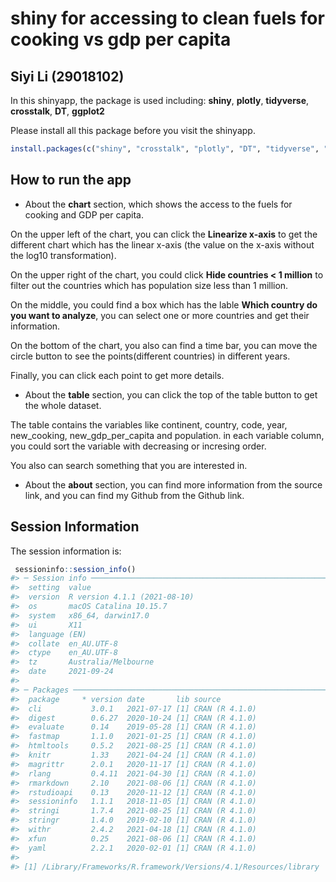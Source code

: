 
<!-- README.md is generated from README.Rmd. Please edit that file -->

# shiny for accessing to clean fuels for cooking vs gdp per capita

## Siyi Li (29018102)

In this shinyapp, the package is used including: **shiny**, **plotly**,
**tidyverse**, **crosstalk**, **DT**, **ggplot2**

Please install all this package before you visit the shinyapp.

``` r
install.packages(c("shiny", "crosstalk", "plotly", "DT", "tidyverse", "here","ggplot2"))
```

## How to run the app

-   About the **chart** section, which shows the access to the fuels for
    cooking and GDP per capita.

On the upper left of the chart, you can click the **Linearize x-axis**
to get the different chart which has the linear x-axis (the value on the
x-axis without the log10 transformation).

On the upper right of the chart, you could click **Hide countries &lt; 1
million** to filter out the countries which has population size less
than 1 million.

On the middle, you could find a box which has the lable **Which country
do you want to analyze**, you can select one or more countries and get
their information.

On the bottom of the chart, you also can find a time bar, you can move
the circle button to see the points(different countries) in different
years.

Finally, you can click each point to get more details.

-   About the **table** section, you can click the top of the table
    button to get the whole dataset.

The table contains the variables like continent, country, code, year,
new\_cooking, new\_gdp\_per\_capita and population. in each variable
column, you could sort the variable with decreasing or incresing order.

You also can search something that you are interested in.

-   About the **about** section, you can find more information from the
    source link, and you can find my Github from the Github link.

## Session Information

The session information is:

``` r
 sessioninfo::session_info()
#> ─ Session info ───────────────────────────────────────────────────────────────
#>  setting  value                       
#>  version  R version 4.1.1 (2021-08-10)
#>  os       macOS Catalina 10.15.7      
#>  system   x86_64, darwin17.0          
#>  ui       X11                         
#>  language (EN)                        
#>  collate  en_AU.UTF-8                 
#>  ctype    en_AU.UTF-8                 
#>  tz       Australia/Melbourne         
#>  date     2021-09-24                  
#> 
#> ─ Packages ───────────────────────────────────────────────────────────────────
#>  package     * version date       lib source        
#>  cli           3.0.1   2021-07-17 [1] CRAN (R 4.1.0)
#>  digest        0.6.27  2020-10-24 [1] CRAN (R 4.1.0)
#>  evaluate      0.14    2019-05-28 [1] CRAN (R 4.1.0)
#>  fastmap       1.1.0   2021-01-25 [1] CRAN (R 4.1.0)
#>  htmltools     0.5.2   2021-08-25 [1] CRAN (R 4.1.0)
#>  knitr         1.33    2021-04-24 [1] CRAN (R 4.1.0)
#>  magrittr      2.0.1   2020-11-17 [1] CRAN (R 4.1.0)
#>  rlang         0.4.11  2021-04-30 [1] CRAN (R 4.1.0)
#>  rmarkdown     2.10    2021-08-06 [1] CRAN (R 4.1.0)
#>  rstudioapi    0.13    2020-11-12 [1] CRAN (R 4.1.0)
#>  sessioninfo   1.1.1   2018-11-05 [1] CRAN (R 4.1.0)
#>  stringi       1.7.4   2021-08-25 [1] CRAN (R 4.1.0)
#>  stringr       1.4.0   2019-02-10 [1] CRAN (R 4.1.0)
#>  withr         2.4.2   2021-04-18 [1] CRAN (R 4.1.0)
#>  xfun          0.25    2021-08-06 [1] CRAN (R 4.1.0)
#>  yaml          2.2.1   2020-02-01 [1] CRAN (R 4.1.0)
#> 
#> [1] /Library/Frameworks/R.framework/Versions/4.1/Resources/library
```
